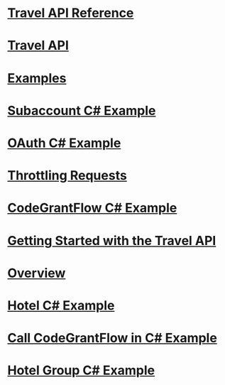 # [Travel API Reference](travel-api-reference.md)
# [Travel API](travel-api.md)
# [Examples](examples.md)
# [Subaccount C# Example](subaccount-csharp-example.md)
# [OAuth C# Example](oauth-csharp-example.md)
# [Throttling Requests](throttling-requests.md)
# [CodeGrantFlow C# Example](codegrantflow-csharp-example.md)
# [Getting Started with the Travel API](getting-started-with-the-travel-api.md)
# [Overview](overview.md)
# [Hotel C# Example](hotel-csharp-example.md)
# [Call CodeGrantFlow in C# Example](call-codegrantflow-in-csharp-example.md)
# [Hotel Group C# Example](hotel-group-csharp-example.md)
